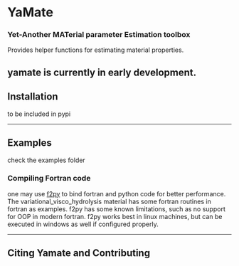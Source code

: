# YaMate
### Yet-Another MATerial parameter Estimation toolbox
Provides helper functions for estimating material properties.

yamate is currently in early development.
---
## Installation
to be included in pypi

---
## Examples
check the examples folder

### Compiling Fortran code
one may use [f2py](https://numpy.org/doc/stable/f2py/) to bind fortran and python code for better performance. The variational_visco_hydrolysis material has some fortran routines in fortran as examples. f2py has some known limitations, such as no support for OOP in modern fortran. f2py works best in linux machines, but can be executed in windows as well if configured properly.

---
## Citing Yamate and Contributing
